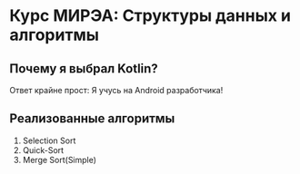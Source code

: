 # Курс МИРЭА: Структуры данных и алгоритмы

## Почему я выбрал Kotlin?
Ответ крайне прост: Я учусь на Android разработчика!

## Реализованные алгоритмы
1. Selection Sort
2. Quick-Sort
3. Merge Sort(Simple)